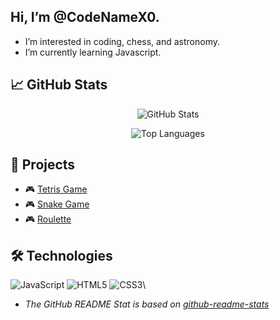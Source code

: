 ## Hi, I’m @CodeNameX0.
- I’m interested in coding, chess, and astronomy.
- I’m currently learning Javascript.

## 📈 GitHub Stats
<div align="center">
  
![GitHub Stats](https://github-readme-stats.vercel.app/api?username=CodeNameX0&show_icons=true&theme=tokyonight&count_private=true)

![Top Languages](https://github-readme-stats.vercel.app/api/top-langs/?username=CodeNameX0&layout=compact&theme=tokyonight)

</div>

## 🚀 Projects
- 🎮 [Tetris Game](https://github.com/CodeNameX0/tetris)
- 🎮 [Snake Game](https://github.com/CodeNameX0/snake-game)
- 🎮 [Roulette](https://github.com/CodeNameX0/roulette)

## 🛠️ Technologies
![JavaScript](https://img.shields.io/badge/-JavaScript-F7DF1E?style=flat&logo=javascript&logoColor=black)
![HTML5](https://img.shields.io/badge/-HTML5-E34F26?style=flat&logo=html5&logoColor=white)
![CSS3](https://img.shields.io/badge/-CSS3-1572B6?style=flat&logo=css3&logoColor=white)\

- *The GitHub README Stat is based on [github-readme-stats](https://github.com/CodeNameX0/github-readme-stats)*
